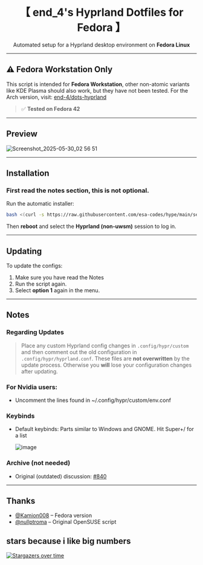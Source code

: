 <div align="center">

# 【 end_4's Hyprland Dotfiles for Fedora 】

 Automated setup for a Hyprland desktop environment on **Fedora Linux**  


</div>

---

## ⚠️ Fedora Workstation Only

This script is intended for **Fedora Workstation**, other non-atomic variants like KDE Plasma should also work, but they have not been tested.
For the Arch version, visit: [end-4/dots-hyprland](https://github.com/end-4/dots-hyprland)

> ✅ **Tested on Fedora 42**

---

##  Preview

![Screenshot_2025-05-30_02 56 51](https://github.com/user-attachments/assets/ae859013-0537-4f51-afd6-64545777aeea)

---

## Installation

### First read the notes section, this is not optional.

Run the automatic installer:

```bash
bash <(curl -s https://raw.githubusercontent.com/esa-codes/hype/main/setup.sh)
```

Then **reboot** and select the **Hyprland (non-uwsm)** session to log in.

---

## Updating

To update the configs:

1. Make sure you have read the Notes
2. Run the script again.
3. Select **option 1** again in the menu.

---

## Notes

### Regarding Updates
> Place any custom Hyprland config changes in `.config/hypr/custom` and then comment out the old configuration in `.config/hypr/hyprland.conf`.
> These files are **not overwritten** by the update process. Otherwise you **will** lose your configuration changes after updating.  
  
### For Nvidia users:
- Uncomment the lines found in ~/.config/hypr/custom/env.conf

### Keybinds
- Default keybinds: Parts similar to Windows and GNOME. Hit Super+/ for a list
    
   ![image](https://github.com/user-attachments/assets/c09531c9-3b55-493a-880f-7e044cd9dca0)


### Archive (not needed)
- Original (outdated) discussion: [#840](https://github.com/end-4/dots-hyprland/discussions/840)
---

## Thanks

- [@Kamion008](https://github.com/Kamion008) – Fedora version  
- [@nullptroma](https://github.com/nullptroma) – Original OpenSUSE script

                        
## stars because i like big numbers
[![Stargazers over time](https://starchart.cc/EisregenHaha/fedora-hyprland.svg?variant=adaptive)](https://starchart.cc/EisregenHaha/fedora-hyprland)

                    
